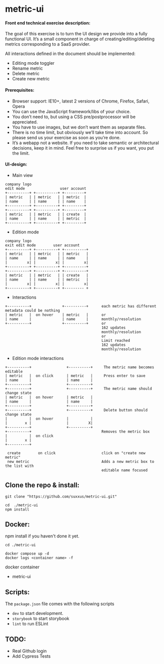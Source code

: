 # metric-ui

#### Front end technical exercise description:

The goal of this exercise is to turn the UI design we provide into a fully functional UI. It’s a small component in charge of creating/editing/deleting metrics corresponding to a
SaaS provider.

All interactions defined in the document should be implemented:

- Editing mode toggler
- Rename metric
- Delete metric
- Create new metric

#### Prerequisites:

- Browser support: IE10+, latest 2 versions of Chrome, Firefox, Safari, Opera
- You can use the JavaScript framework/libs of your choice.
- You don’t need to, but using a CSS pre/postprocessor will be appreciated.
- You have to use images, but we don’t want them as separate files.
- There is no time limit, but obviously we’ll take time into account. So please send us your exercise as soon as you’re done.
- It’s a webapp not a website. If you need to take semantic or architectural decisions, keep it in mind.
  Feel free to surprise us if you want, you put the limit.

#### UI-design:

- Main view

```
company logo
edit mode                user account
+----------+ +----------+ +---------+
| metric   | | metric   | | metric  |
| name     | | name     | | name    |
+----------+ +----------+ +---------+
+----------+ +----------+ +---------+
| metric   | | metric   | | create  |
| name     | | name     | | metric  |
+----------+ +----------+ +---------+
```

- Edition mode

```
company logo
exit edit mode        user account
+----------+ +----------+ +----------+
| metric   | | metric   | | metric   |
| name     | | name     | | name     |
|         x| |         x| |         x|
+----------+ +----------+ +----------+
+----------+ +----------+ +----------+
| metric   | | metric   | | create   |
| name     | | name     | | metric   |
|         x| |         x| |         x|
+----------+ +----------+ +--------- +
```

- Interactions

```
+----------+              +----------+      each metric has different metadata could be nothing
| metric   |  on hover    | metric   |      or
| name     |              | name     |      monthly/resolution
+----------+              +----------+      or
                                            162 updates
                                            monthly/resolution
                                            or
                                            Limit reached
                                            162 updates
                                            monthly/resolution
```

- Edition mode interactions

```
+----------+                +----------+     The metric name becomes editable
| metric   |  on click      | metric   |     Press enter to save
| name     |                | name     |
+----------+                +----------+
+----------+                +----------+     The metric name should change state
| metric   |  on hover      | metric   |
| name     |                | name     |
+----------+                +----------+
+----------+                +----------+     Delete button should change state
|          |  on hover      |          |
|        x |                |         X|
+----------+                +----------+
+----------+                                Removes the metric box
|          |  on click
|        x |
+----------+

 create        on click                     click on "create new metric"
 new metric                                 Adds a new metric box to the list with
                                            editable name focused
```

## Clone the repo & install:

```
git clone "https://github.com/suxxus/metric-ui.git"

cd  ./metric-ui
npm install
```

## Docker:

npm install if you haven't done it yet.

```
cd ./metric-ui

docker compose up -d
docker logs <container name> -f

```

docker container

- metric-ui

## Scripts:

The `package.json` file comes with the following scripts

- `dev` to start development.
- `storybook` to start storybook
- `lint` to run ESLint

## TODO:

- Real Github login
- Add Cypress Tests
